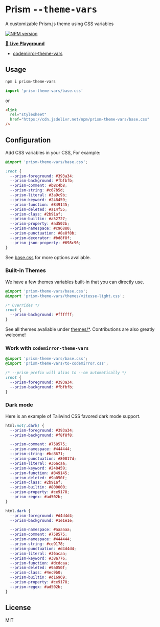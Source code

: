 # Prism <samp>--theme-vars</samp>

A customizable Prism.js theme using CSS variables

[![NPM version](https://img.shields.io/npm/v/prism-theme-vars?color=a1b858)](https://www.npmjs.com/package/prism-theme-vars)

[🌈 **Live Playground**](https://prism-theme-vars.netlify.app/)

- [codemirror-theme-vars](https://github.com/antfu/codemirror-theme-vars)

## Usage

```bash
npm i prism-theme-vars
```

```ts
import 'prism-theme-vars/base.css'
```

or

```html
<link
  rel="stylesheet"
  href="https://cdn.jsdelivr.net/npm/prism-theme-vars/base.css"
/>
```

## Configuration

Add CSS variables in your CSS, For example:

```css
@import 'prism-theme-vars/base.css';

:root {
  --prism-foreground: #393a34;
  --prism-background: #fbfbfb;
  --prism-comment: #b8c4b8;
  --prism-string: #c67b5d;
  --prism-literal: #3a9c9b;
  --prism-keyword: #248459;
  --prism-function: #849145;
  --prism-deleted: #a14f55;
  --prism-class: #2b91af;
  --prism-builtin: #a52727;
  --prism-property: #ad502b;
  --prism-namespace: #c96880;
  --prism-punctuation: #8e8f8b;
  --prism-decorator: #bd8f8f;
  --prism-json-property: #698c96;
}
```

See [base.css](./base.css) for more options avaliable.

### Built-in Themes

We have a few themes variables built-in that you can directly use.

```css
@import 'prism-theme-vars/base.css';
@import 'prism-theme-vars/themes/vitesse-light.css';

/* Overrides */
:root {
  --prism-background: #ffffff;
}
```

See all themes avaliable under [themes/\*](./themes). Contributions are also greatly welcome!

### Work with `codemirror-theme-vars`

```css
@import 'prism-theme-vars/base.css';
@import 'prism-theme-vars/to-codemirror.css';

/* --prism prefix will alias to --cm automatically */
:root {
  --prism-foreground: #393a34;
  --prism-background: #fbfbfb;
}
```

### Dark mode

Here is an example of Tailwind CSS favored dark mode support.

```css
html:not(.dark) {
  --prism-foreground: #393a34;
  --prism-background: #f8f8f8;

  --prism-comment: #758575;
  --prism-namespace: #444444;
  --prism-string: #bc8671;
  --prism-punctuation: #80817d;
  --prism-literal: #36acaa;
  --prism-keyword: #248459;
  --prism-function: #849145;
  --prism-deleted: #9a050f;
  --prism-class: #2b91af;
  --prism-builtin: #800000;
  --prism-property: #ce9178;
  --prism-regex: #ad502b;
}

html.dark {
  --prism-foreground: #d4d4d4;
  --prism-background: #1e1e1e;

  --prism-namespace: #aaaaaa;
  --prism-comment: #758575;
  --prism-namespace: #444444;
  --prism-string: #ce9178;
  --prism-punctuation: #d4d4d4;
  --prism-literal: #36acaa;
  --prism-keyword: #38a776;
  --prism-function: #dcdcaa;
  --prism-deleted: #9a050f;
  --prism-class: #4ec9b0;
  --prism-builtin: #d16969;
  --prism-property: #ce9178;
  --prism-regex: #ad502b;
}
```

## License

MIT

